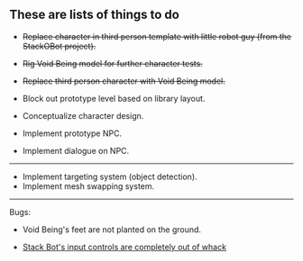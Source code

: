 ## These are lists of things to do

- ~~Replace character in third person template with little robot guy (from the StackOBot project).~~
- ~~Rig Void Being model for further character tests.~~
- ~~Replace third person character with Void Being model.~~

- Block out prototype level based on library layout.
- Conceptualize character design.
- Implement prototype NPC.
- Implement dialogue on NPC.

---
- Implement targeting system (object detection).
- Implement mesh swapping system.

---
Bugs:
- Void Being's feet are not planted on the ground.

- [Stack Bot's input controls are completely out of whack](https://lm-vega.itch.io/protoglod-character-controls-bug)
